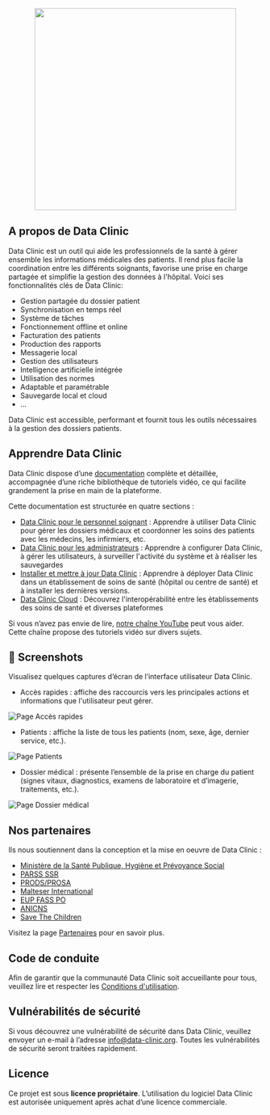 <p align="center"><a href="https://data-clinic.org" target="_blank"><img src="https://data-clinic.org/logo.svg" width="400"></a></p>

## A propos de Data Clinic

Data Clinic est un outil qui aide les professionnels de la santé à gérer ensemble les informations médicales des patients. Il rend plus facile la coordination entre les différents soignants, favorise une prise en charge partagée et simplifie la gestion des données à l'hôpital. Voici ses fonctionnalités clés de Data Clinic:

- Gestion partagée du dossier patient
- Synchronisation en temps réel
- Système de tâches
- Fonctionnement offline et online
- Facturation des patients
- Production des rapports
- Messagerie local
- Gestion des utilisateurs
- Intelligence artificielle intégrée
- Utilisation des normes
- Adaptable et paramétrable
- Sauvegarde local et cloud
- ...

Data Clinic est accessible, performant et fournit tous les outils nécessaires à la gestion des dossiers patients.

## Apprendre Data Clinic

Data Clinic dispose d’une [documentation](https://data-clinic.org/documentation) complète et détaillée, accompagnée d’une riche bibliothèque de tutoriels vidéo, ce qui facilite grandement la prise en main de la plateforme.

Cette documentation est structurée en quatre sections :

- [Data Clinic pour le personnel soignant](https://data-clinic.org/documentation/utilisation) : Apprendre à utiliser Data Clinic pour gérer les dossiers médicaux et coordonner les soins des patients avec les médecins, les infirmiers, etc.
- [Data Clinic pour les administrateurs](https://data-clinic.org/documentation/administration) : Apprendre à configurer Data Clinic, à gérer les utilisateurs, à surveiller l'activité du système et à réaliser les sauvegardes
- [Installer et mettre à jour Data Clinic](https://data-clinic.org/documentation/installation) : Apprendre à déployer Data Clinic dans un établissement de soins de santé (hôpital ou centre de santé) et à installer les dernières versions.
- [Data Clinic Cloud](https://data-clinic.org/documentation/cloud) : Découvrez l'interopérabilité entre les établissements des soins de santé et diverses plateformes

Si vous n’avez pas envie de lire, [notre chaîne YouTube](https://www.youtube.com/@data-clinic-rdc) peut vous aider. Cette chaîne propose des tutoriels vidéo sur divers sujets.

## 📸 Screenshots

Visualisez quelques captures d’écran de l’interface utilisateur Data Clinic.

- Accès rapides : affiche des raccourcis vers les principales actions et informations que l'utilisateur peut gérer.

![Page Accès rapides](http://data-clinic.org/images/app/screenshots/home.jpg)

- Patients : affiche la liste de tous les patients (nom, sexe, âge, dernier service, etc.).

![Page Patients](http://data-clinic.org/images/app/screenshots/patients.jpg)

- Dossier médical : présente l’ensemble de la prise en charge du patient (signes vitaux, diagnostics, examens de laboratoire et d’imagerie, traitements, etc.).

![Page Dossier médical](http://data-clinic.org/images/app/screenshots/patient.jpg)

## Nos partenaires

Ils nous soutiennent dans la conception et la mise en oeuvre de Data Clinic :

- [Ministère de la Santé Publique, Hygiène et Prévoyance Social](https://sante.gouv.cd)
- [PARSS SSR](https://sante.gouv.cd)
- [PRODS/PROSA](https://prods-rdc.com)
- [Malteser International](https://www.malteser-international.org/fr/sur-le-terrain/afrique/rd-congo.html)
- [EUP FASS PO](https://eupfasspo.org/)
- [ANICNS](https://anicns.gouv.cd)
- [Save The Children](https://savethechildren.net)

Visitez la page [Partenaires](https://data-clinic.org/sponsors) pour en savoir plus.

## Code de conduite

Afin de garantir que la communauté Data Clinic soit accueillante pour tous, veuillez lire et respecter les [Conditions d'utilisation](https://data-clinic.org/conditions).

## Vulnérabilités de sécurité

Si vous découvrez une vulnérabilité de sécurité dans Data Clinic, veuillez envoyer un e-mail à l’adresse [info@data-clinic.org](mailto:info@data-clinic.org). Toutes les vulnérabilités de sécurité seront traitées rapidement.

## Licence

Ce projet est sous **licence propriétaire**. L’utilisation du logiciel Data Clinic est autorisée uniquement après achat d’une licence commerciale.
